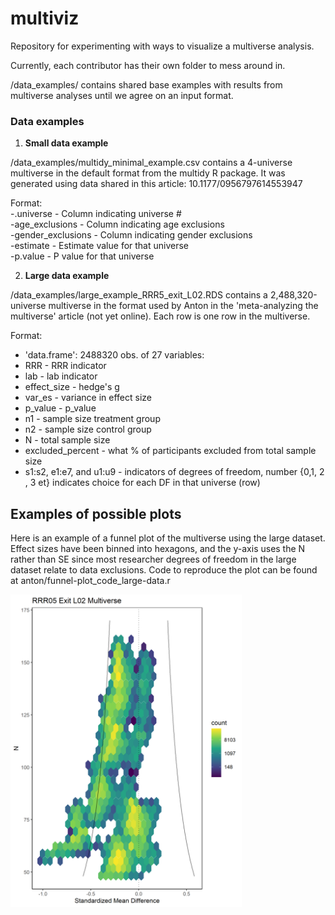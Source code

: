 # multiviz
Repository for experimenting with ways to visualize a multiverse analysis.

Currently, each contributor has their own folder to mess around in.

/data_examples/ contains shared base examples with results from multiverse analyses until we agree on an input format.

### Data examples

1)  __Small data example__

/data_examples/multidy_minimal_example.csv contains a 4-universe multiverse in the default format from the multidy R package. It was generated using data shared in this article: 10.1177/0956797614553947

Format:  
-.universe - Column indicating universe #  
-age_exclusions - Column indicating age exclusions  
-gender_exclusions - Column indicating gender exclusions  
-estimate - Estimate value for that universe  
-p.value - P value for that universe  


2) __Large data example__ 

/data_examples/large_example_RRR5_exit_L02.RDS contains a 2,488,320-universe multiverse in the format used by Anton in the 'meta-analyzing the multiverse' article (not yet online). Each row is one row in the multiverse.

Format:
- 'data.frame':	2488320 obs. of  27 variables:
 -  RRR    - RRR indicator
 -  lab    - lab indicator 
 -  effect_size  - hedge's g 
 -  var_es     - variance in effect size 
 -  p_value     -  p_value 
 -  n1        - sample size treatment group
 -  n2        - sample size control group
 -  N          - total sample size      
 -  excluded_percent  - what % of participants excluded from total sample size
 - s1:s2, e1:e7, and u1:u9  - indicators of degrees of freedom, number {0,1, 2 , 3 et} indicates choice for each DF in that universe (row)
 
 
## Examples of possible plots

Here is an example of a funnel plot of the multiverse using the large dataset. Effect sizes have been binned into hexagons, and the y-axis uses the N rather than SE since most researcher degrees of freedom in the large dataset relate to data exclusions. Code to reproduce the plot can be found at anton/funnel-plot_code_large-data.r

<img src="https://github.com/raklein/multiviz/blob/main/anton/funnel-large.png" width="370" height = "500">
